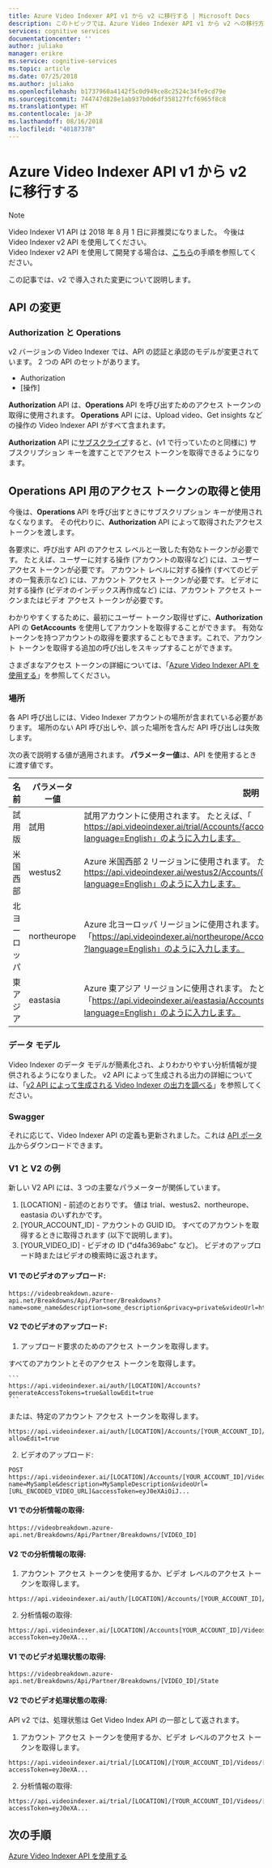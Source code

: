 ```yaml
---
title: Azure Video Indexer API v1 から v2 に移行する | Microsoft Docs
description: このトピックでは、Azure Video Indexer API v1 から v2 への移行方法について説明します。
services: cognitive services
documentationcenter: ''
author: juliako
manager: erikre
ms.service: cognitive-services
ms.topic: article
ms.date: 07/25/2018
ms.author: juliako
ms.openlocfilehash: b1737960a4142f5c0d949ce8c2524c34fe9cd79e
ms.sourcegitcommit: 744747d828e1ab937b0d6df358127fcf6965f8c8
ms.translationtype: HT
ms.contentlocale: ja-JP
ms.lasthandoff: 08/16/2018
ms.locfileid: "40187378"
---
```

# <a name="migrate-from-the-video-indexer-api-v1-to-v2"></a>Azure Video Indexer API v1 から v2 に移行する

> [!Note]
> Video Indexer V1 API は 2018 年 8 月 1 日に非推奨になりました。 今後は Video Indexer v2 API を使用してください。 <br/>Video Indexer v2 API を使用して開発する場合は、[こちら](https://api-portal.videoindexer.ai/)の手順を参照してください。 

この記事では、v2 で導入された変更について説明します。  

## <a name="api-changes"></a>API の変更

### <a name="authorization-and-operations"></a>Authorization と Operations

v2 バージョンの Video Indexer では、API の認証と承認のモデルが変更されています。 2 つの API のセットがあります。 

* Authorization 
* [操作]

**Authorization** API は、**Operations** API を呼び出すためのアクセス トークンの取得に使用されます。 **Operations** API には、Upload video、Get insights などの操作の Video Indexer API がすべて含まれます。

**Authorization** API に[サブスクライブ](video-indexer-get-started.md)すると、(v1 で行っていたのと同様に) サブスクリプション キーを渡すことでアクセス トークンを取得できるようになります。

## <a name="getting-and-using-the-access-token-for-operations-apis"></a>Operations API 用のアクセス トークンの取得と使用

今後は、**Operations** API を呼び出すときにサブスクリプション キーが使用されなくなります。 その代わりに、**Authorization** API によって取得されたアクセス トークンを渡します。 

各要求に、呼び出す API のアクセス レベルと一致した有効なトークンが必要です。 たとえば、ユーザーに対する操作 (アカウントの取得など) には、ユーザー アクセス トークンが必要です。 アカウント レベルに対する操作 (すべてのビデオの一覧表示など) には、アカウント アクセス トークンが必要です。 ビデオに対する操作 (ビデオのインデックス再作成など) には、アカウント アクセス トークンまたはビデオ アクセス トークンが必要です。

わかりやすくするために、最初にユーザー トークン取得せずに、**Authorization** API の **GetAccounts** を使用してアカウントを取得することができます。 有効なトークンを持つアカウントの取得を要求することもできます。これで、アカウント トークンを取得する追加の呼び出しをスキップすることができます。

さまざまなアクセス トークンの詳細については、「[Azure Video Indexer API を使用する](video-indexer-use-apis.md)」を参照してください。

### <a name="locations"></a>場所

各 API 呼び出しには、Video Indexer アカウントの場所が含まれている必要があります。 場所のない API 呼び出しや、誤った場所を含んだ API 呼び出しは失敗します。

次の表で説明する値が適用されます。 **パラメーター値**は、API を使用するときに渡す値です。

|**名前**|**パラメーター値**|**説明**|
|---|---|---|
|試用版|試用|試用アカウントに使用されます。 たとえば、「 https://api.videoindexer.ai/trial/Accounts/{accountId}/Videos/{videoId}/Index?language=English」のように入力します。|
|米国西部|westus2|Azure 米国西部 2 リージョンに使用されます。  たとえば、「 https://api.videoindexer.ai/westus2/Accounts/{accountId}/Videos/{videoId}/Index?language=English」のように入力します。|
|北ヨーロッパ |northeurope|Azure 北ヨーロッパ リージョンに使用されます。 たとえば、「https://api.videoindexer.ai/northeurope/Accounts/{accountId}/Videos/{videoId}/Index?language=English」のように入力します。 |
|東アジア|eastasia|Azure 東アジア リージョンに使用されます。 たとえば、「https://api.videoindexer.ai/eastasia/Accounts/{accountId}/Videos/{videoId}/Index?language=English」のように入力します。|

### <a name="data-model"></a>データ モデル

Video Indexer のデータ モデルが簡素化され、よりわかりやすい分析情報が提供されるようになりました。 v2 API によって生成される出力の詳細については、「[v2 API によって生成される Video Indexer の出力を調べる](video-indexer-output-json-v2.md)」を参照してください。

### <a name="swagger"></a>Swagger

それに応じて、Video Indexer API の定義も更新されました。これは [API ポータル](https://api-portal.videoindexer.ai/docs/services/authorization/operations/Get-Account-Access-Token)からダウンロードできます。


### <a name="v1-vs-v2-examples"></a>V1 と V2 の例

新しい V2 API には、3 つの主要なパラメーターが関係しています。

1. [LOCATION] - 前述のとおりです。 値は trial、westus2、northeurope、eastasia のいずれかです。
2. [YOUR_ACCOUNT_ID] - アカウントの GUID ID。 すべてのアカウントを取得するときに取得されます (以下で説明します)。
3. [YOUR_VIDEO_ID] - ビデオの ID ("d4fa369abc" など)。 ビデオのアップロード時またはビデオの検索時に返されます。

#### <a name="uploading-a-video-in-v1"></a>V1 でのビデオのアップロード:

```
https://videobreakdown.azure-api.net/Breakdowns/Api/Partner/Breakdowns?name=some_name&description=some_description&privacy=private&videoUrl=http://URL_TO_YOUR_VIDEO
```

#### <a name="uploading-a-video-in-v2"></a>V2 でのビデオのアップロード:

1. アップロード要求のためのアクセス トークンを取得します。

  すべてのアカウントとそのアクセス トークンを取得します。

    ```
    https://api.videoindexer.ai/auth/[LOCATION]/Accounts?generateAccessTokens=true&allowEdit=true
    ```

  または、特定のアカウント アクセス トークンを取得します。
  
  ```
  https://api.videoindexer.ai/auth/[LOCATION]/Accounts/[YOUR_ACCOUNT_ID]/AccessToken?allowEdit=true
  ```
2. ビデオのアップロード:

  ```
  POST https://api.videoindexer.ai/[LOCATION]/Accounts/[YOUR_ACCOUNT_ID]/Videos?name=MySample&description=MySampleDescription&videoUrl=[URL_ENCODED_VIDEO_URL]&accessToken=eyJ0eXAiOiJ...
  ```

#### <a name="getting-insights-in-v1"></a>V1 での分析情報の取得:

```
https://videobreakdown.azure-api.net/Breakdowns/Api/Partner/Breakdowns/[VIDEO_ID]
```
  
#### <a name="getting-insights-in-v2"></a>V2 での分析情報の取得:

1. アカウント アクセス トークンを使用するか、ビデオ レベルのアクセス トークンを取得します。

  ```
  https://api.videoindexer.ai/auth/[LOCATION]/Accounts/[YOUR_ACCOUNT_ID]/Videos/[VIDEO_ID]/AccessToken
  ```
  
2. 分析情報の取得:

  ```
  https://api.videoindexer.ai/[LOCATION]/Accounts[YOUR_ACCOUNT_ID]/Videos/[VIDEO_ID]/Index?accessToken=eyJ0eXA...
  ```

#### <a name="getting-video-processing-state-in-v1"></a>V1 でのビデオ処理状態の取得:

```
https://videobreakdown.azure-api.net/Breakdowns/Api/Partner/Breakdowns/[VIDEO_ID]/State
```
  
#### <a name="getting-video-processing-state-in-v2"></a>V2 でのビデオ処理状態の取得:

API v2 では、処理状態は Get Video Index API の一部として返されます。

1. アカウント アクセス トークンを使用するか、ビデオ レベルのアクセス トークンを取得します。

  ```
  https://api.videoindexer.ai/trial/[LOCATION]/[YOUR_ACCOUNT_ID]/Videos/[VIDEO_ID]/Index?accessToken=eyJ0eXA...
  ```
  
2. 分析情報の取得:

  ```
  https://api.videoindexer.ai/trial/[LOCATION]/[YOUR_ACCOUNT_ID]/Videos/[VIDEO_ID]/Index?accessToken=eyJ0eXA...
  ```

## <a name="next-steps"></a>次の手順

[Azure Video Indexer API を使用する](video-indexer-use-apis.md)

